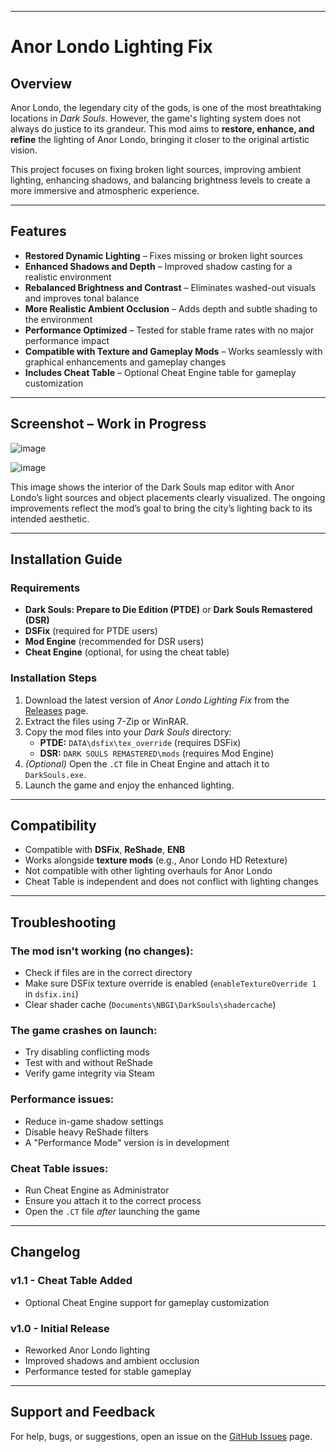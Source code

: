

---

# **Anor Londo Lighting Fix**

## **Overview**

Anor Londo, the legendary city of the gods, is one of the most breathtaking locations in *Dark Souls*. However, the game's lighting system does not always do justice to its grandeur. This mod aims to **restore, enhance, and refine** the lighting of Anor Londo, bringing it closer to the original artistic vision.

This project focuses on fixing broken light sources, improving ambient lighting, enhancing shadows, and balancing brightness levels to create a more immersive and atmospheric experience.

---

## **Features**

- **Restored Dynamic Lighting** – Fixes missing or broken light sources  
- **Enhanced Shadows and Depth** – Improved shadow casting for a realistic environment  
- **Rebalanced Brightness and Contrast** – Eliminates washed-out visuals and improves tonal balance  
- **More Realistic Ambient Occlusion** – Adds depth and subtle shading to the environment  
- **Performance Optimized** – Tested for stable frame rates with no major performance impact  
- **Compatible with Texture and Gameplay Mods** – Works seamlessly with graphical enhancements and gameplay changes  
- **Includes Cheat Table** – Optional Cheat Engine table for gameplay customization  

---

## **Screenshot – Work in Progress**
![image](https://github.com/user-attachments/assets/dec66388-10d6-46f9-9990-472a99c7d5b1)


![image](https://github.com/user-attachments/assets/c9356448-89dd-4b62-950f-73bc4bc7190a)





This image shows the interior of the Dark Souls map editor with Anor Londo’s light sources and object placements clearly visualized. The ongoing improvements reflect the mod’s goal to bring the city’s lighting back to its intended aesthetic.

---

## **Installation Guide**

### **Requirements**

- **Dark Souls: Prepare to Die Edition (PTDE)** or **Dark Souls Remastered (DSR)**
- **DSFix** (required for PTDE users)
- **Mod Engine** (recommended for DSR users)
- **Cheat Engine** (optional, for using the cheat table)

### **Installation Steps**

1. Download the latest version of *Anor Londo Lighting Fix* from the [Releases](#) page.  
2. Extract the files using 7-Zip or WinRAR.  
3. Copy the mod files into your *Dark Souls* directory:
   - **PTDE:** `DATA\dsfix\tex_override` (requires DSFix)  
   - **DSR:** `DARK SOULS REMASTERED\mods` (requires Mod Engine)  
4. *(Optional)* Open the `.CT` file in Cheat Engine and attach it to `DarkSouls.exe`.  
5. Launch the game and enjoy the enhanced lighting.  

---

## **Compatibility**

- Compatible with **DSFix**, **ReShade**, **ENB**
- Works alongside **texture mods** (e.g., Anor Londo HD Retexture)
- Not compatible with other lighting overhauls for Anor Londo
- Cheat Table is independent and does not conflict with lighting changes  

---

## **Troubleshooting**

### **The mod isn't working (no changes):**
- Check if files are in the correct directory  
- Make sure DSFix texture override is enabled (`enableTextureOverride 1` in `dsfix.ini`)  
- Clear shader cache (`Documents\NBGI\DarkSouls\shadercache`)  

### **The game crashes on launch:**
- Try disabling conflicting mods  
- Test with and without ReShade  
- Verify game integrity via Steam  

### **Performance issues:**
- Reduce in-game shadow settings  
- Disable heavy ReShade filters  
- A "Performance Mode" version is in development  

### **Cheat Table issues:**
- Run Cheat Engine as Administrator  
- Ensure you attach it to the correct process  
- Open the `.CT` file *after* launching the game  

---

## **Changelog**

### **v1.1 - Cheat Table Added**
- Optional Cheat Engine support for gameplay customization  

### **v1.0 - Initial Release**
- Reworked Anor Londo lighting  
- Improved shadows and ambient occlusion  
- Performance tested for stable gameplay  

---

## **Support and Feedback**

For help, bugs, or suggestions, open an issue on the [GitHub Issues](#) page.

